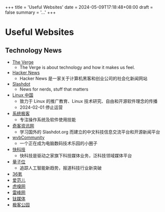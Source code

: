 +++
title = 'Useful Websites'
date = 2024-05-09T17:18:48+08:00
draft = false
summary = '...'
+++

# Useful Websites

## Technology News

+ [The Verge](https://www.theverge.com/)
  + The Verge is about technology and how it makes us feel.
+ [Hacker News](https://news.ycombinator.com/)
  + Hacker News 是一家关于计算机黑客和创业公司的社会化新闻网站
+ [Slashdot](https://slashdot.org/)
  + News for nerds, stuff that matters
+ [Linux 中国](https://linux.cn/)
  + 致力于 Linux 的推广教育、Linux 技术研究、自由和开源软件理念的传播
  + 2024-02-01 停止运营
+ [系统极客](https://www.sysgeek.cn/)
  + 专注操作系统及软件使用技能
+ [奇客资讯网](https://www.solidot.org/)
  + 学习国外的 Slashdot.org 而建立的中文科技信息交流平台和开源新闻平台
+ [wvbCommunity](https://community.wvbtech.com/)
  + 一个正在成为电脑数码技术乐园的小圈子
+ [快科技](https://www.mydrivers.com/)
  + 快科技是驱动之家旗下科技媒体业务，泛科技领域媒体平台
+ [量子位](https://www.qbitai.com/)
  + 追踪人工智能新趋势，报道科技行业新突破
+ [36氪](https://36kr.com/)
+ [爱范儿](https://www.ifanr.com/)
+ [虎嗅网](https://www.huxiu.com/)
+ [雷峰网](https://www.leiphone.com/)
+ [钛媒体](https://www.tmtpost.com/)
+ [极客公园](https://www.geekpark.net/)

